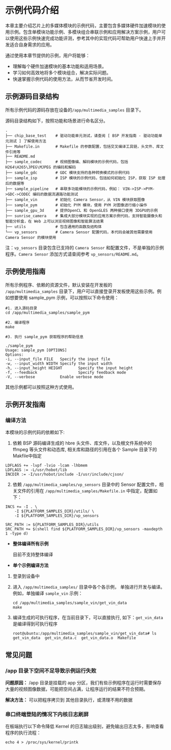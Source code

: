 # 示例代码介绍

本章主要介绍芯片上的多媒体模块的示例代码，主要包含多媒体硬件加速模块的使用示例。包含单模块功能示例、多模块组合串联示例和应用解决方案示例，用户可以使用这些示例快速完成功能评测，参考其中的实现代码可帮助用户快速上手并开发适合自身需求的应用。

通过使用本章节提供的示例，用户将能够：

- 理解每个硬件加速模块的基本功能和适用场景。
- 学习如何高效地将多个模块组合，解决实际问题。
- 快速掌握示例代码的使用方法，从而节省开发时间。

## 示例源码目录结构

所有示例代码的源码存放在设备的`/app/multimedia_samples` 目录下。

源码目录结构如下，按照功能和场景进行命名区分。

```
.
├── chip_base_test    # 驱动功能单元测试，请查阅 [ BSP 开发指南 - 驱动功能单元测试 ] 了解使用方法
├── Makefile.in       # Makefile 的参数配置，包括交叉编译工具链，头文件、库文件引用等
├── README.md
├── sample_codec      # 视频图像编、解码模块的示例代码，包括 H264\H265\JPEG\MJPEG 的编码和解码
├── sample_gdc        # GDC 模块支持的各种转换模式的示例代码
├── sample_isp        # ISP 模块的示例代码，包括如何初始化 ISP，获取 ISP 处理后的数据等
├── sample_pipeline   # 串联多功能模块的示例代码，例如： VIN->ISP->PYM->GDC->CODEC 编码的数据流通路功能测试
├── sample_vin        # 初始化 Camera Sensor，从 VIN 模块获取图像
├── sample_pym        # 初始化 PYM 模块，使用 PYM 对图像进行缩小操作
├── sample_gpu_3d     # 提供OpenCL 和 OpenGLES 两种接口使用 3DGPU的示例
├── sunrise_camera    # 集成大部分模块实现的应用方案示例代码，支持智能摄像头和智能分析盒，在 Web 上可以浏览视频图像和智能算法结果
├── utils             # 包含通用的函数及结构体
└── vp_sensors        # Camera Sensor 配置代码，本代码会被其他需要使用 Camera Sensor 的模块使用
```

注：`vp_sensors` 目录包含已支持的 `Camera Sensor` 和配置文件，不是单独的示例程序。`Camera Sensor` 添加方式请查阅参考 `vp_sensors/README.md`。

## 示例使用指南

所有示例程序、依赖的资源文件，默认安装在开发板的 `/app/multimedia_samples` 目录下，用户可以直接登录开发板使用这些示例。例如想要使用 sample_pym 示例，可以按照以下命令使用：

```
#1. 进入源码目录
cd /app/multimedia_samples/sample_pym

#2. 编译程序
make

#3. 执行 sample_pym 获取程序的帮助信息

./sample_pym
Usage: sample_pym [OPTIONS]
Options:
-i, --input_file FILE   Specify the input file
-w, --input_width WIDTH Specify the input width
-h, --input_height HEIGHT       Specify the input height
-f, --feedback                  Specify feedback mode
-V, --verbose           Enable verbose mode
```

其他示例都可以按照这种方式使用。

## 示例开发指南

### 编译方法

本模块的示例代码的依赖如下:
1. 依赖 BSP 源码编译生成的 hbre 头文件、库文件，以及根文件系统中的 ffmpeg 等头文件和动态库, 相关库和路径的引用在各个 Sample 目录下的Makfile中指定
```
LDFLAGS += -lvpf -lvio -lcam -lhbmem
LDFLAGS := -L/usr/hobot/lib
INCDIR := -I/usr/hobot/include -I/usr/include/cjson/
```

2. 依赖 `/app/multimedia_samples/vp_sensors` 目录中的 Sensor 配置文件，相关文件的引用在 `/app/multimedia_samples/Makefile.in` 中指定，配置如下：

```
INCS += -I . \
	-I ${PLATFORM_SAMPLES_DIR}/utils/ \
	-I ${PLATFORM_SAMPLES_DIR}/vp_sensors

SRC_PATH := ${PLATFORM_SAMPLES_DIR}/utils
SRC_PATH += $(shell find ${PLATFORM_SAMPLES_DIR}/vp_sensors -maxdepth 1 -type d)

```

- **整体编译所有示例**

	目前不支持整体编译

- **单个示例编译方法**

1. 登录到设备中
2. 进入 `/app/multimedia_samples/` 目录中各个各示例， 单独进行开发与编译。例如，单独编译 `sample_vin` 示例：

	```
	cd /app/multimedia_samples/sample_vin/get_vin_data
	make
	```
3. 编译生成的可执行程序，在当前目录下，可以直接执行, 如下：`get_vin_data` 是编译得到可执行程序
	```
	root@ubuntu:/app/multimedia_samples/sample_vin/get_vin_data# ls
	get_vin_data  get_vin_data.c  get_vin_data.o  Makefile
	```

## 常见问题

### /app 目录下空间不足导致示例运行失败

**问题原因：** /app 目录是挂载的 app 分区，我们有些示例程序在运行时需要保存大量的视频图像数据，可能把空间占满，让程序运行的结果不符合预期。

**解决方法：** 可以把程序拷贝到 其他目录执行，或清理不用的数据

### 串口终端登陆的情况下内核日志刷屏

在板端执行以下命令降低 Kernel 的日志输出级别，避免输出日志太多，影响查看程序的执行流程：

```
echo 4 > /proc/sys/kernel/printk
```
